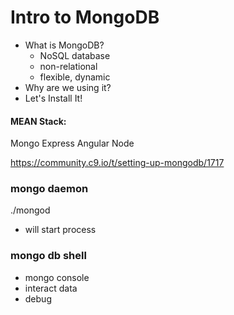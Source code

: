 # Intro to MongoDB
* What is MongoDB?
  - NoSQL database
  - non-relational
  - flexible, dynamic
* Why are we using it?
* Let's Install It!

#### MEAN Stack:
Mongo
Express
Angular
Node

https://community.c9.io/t/setting-up-mongodb/1717

### mongo daemon
./mongod
- will start process

### mongo db shell
* mongo console
* interact data
* debug 
